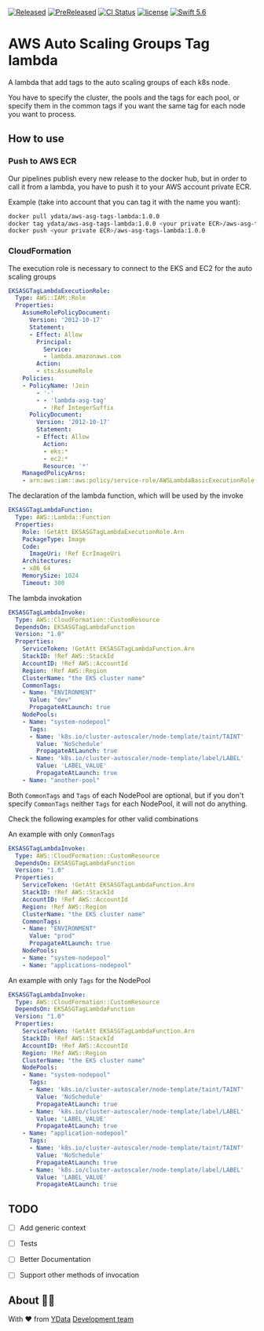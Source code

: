 [![Released](https://img.shields.io/github/v/release/ydataai/aws-asg-tags-lambda?display_name=tag&label=release&logo=github&sort=semver&style=flat-square)](https://github.com/ydataai/aws-asg-tags-lambda/actions/workflows/released.yml)
[![PreReleased](https://img.shields.io/github/v/release/ydataai/aws-asg-tags-lambda?display_name=tag&include_prereleases&label=prerelease&logo=github&sort=semver&style=flat-square)](https://github.com/ydataai/aws-asg-tags-lambda/actions/workflows/prereleased.yml)
[![CI Status](https://img.shields.io/github/workflow/status/ydataai/aws-asg-tags-lambda/Merge%20Main?label=ci&logo=github&style=flat-square)](https://github.com/ydataai/aws-asg-tags-lambda/actions/workflows/merge-main.yml)
[![license](https://img.shields.io/github/license/ydataai/aws-asg-tags-lambda?label=license&style=flat-square)](https://github.com/ydataai/aws-asg-tags-lambda/blob/main/LICENSE)
[![Swift 5.6](https://img.shields.io/badge/Swift-5.6-orange.svg?style=flat-square&logo=swift)](https://developer.apple.com/swift/)

# AWS Auto Scaling Groups Tag lambda

A lambda that add tags to the auto scaling groups of each k8s node.

You have to specify the cluster, the pools and the tags for each pool, or specify them in the common tags if you want the same tag for each node you want to process.

## How to use

### Push to AWS ECR

Our pipelines publish every new release to the docker hub, but in order to call it from a lambda, you have to push it to your AWS account private ECR.

Example  (take into account that you can tag it with the name you want):

```bash
docker pull ydata/aws-asg-tags-lambda:1.0.0
docker tag ydata/aws-asg-tags-lambda:1.0.0 <your private ECR>/aws-asg-tags-lambda:1.0.0
docker push <your private ECR>/aws-asg-tags-lambda:1.0.0
```

### CloudFormation

The execution role is necessary to connect to the EKS and EC2 for the auto scaling groups

```yaml
EKSASGTagLambdaExecutionRole:
  Type: AWS::IAM::Role
  Properties:
    AssumeRolePolicyDocument:
      Version: '2012-10-17'
      Statement:
      - Effect: Allow
        Principal:
          Service:
          - lambda.amazonaws.com
        Action:
        - sts:AssumeRole
    Policies:
    - PolicyName: !Join
        - '-'
        - - 'lambda-asg-tag'
          - !Ref IntegerSuffix
      PolicyDocument:
        Version: '2012-10-17'
        Statement:
        - Effect: Allow
          Action:
          - eks:*
          - ec2:*
          Resource: '*'
    ManagedPolicyArns:
    - arn:aws:iam::aws:policy/service-role/AWSLambdaBasicExecutionRole
```

The declaration of the lambda function, which will be used by the invoke

```yaml
EKSASGTagLambdaFunction:
  Type: AWS::Lambda::Function
  Properties:
    Role: !GetAtt EKSASGTagLambdaExecutionRole.Arn
    PackageType: Image
    Code:
      ImageUri: !Ref EcrImageUri
    Architectures:
    - x86_64
    MemorySize: 1024
    Timeout: 300
```

The lambda invokation

```yaml
EKSASGTagLambdaInvoke:
  Type: AWS::CloudFormation::CustomResource
  DependsOn: EKSASGTagLambdaFunction
  Version: "1.0"
  Properties:
    ServiceToken: !GetAtt EKSASGTagLambdaFunction.Arn
    StackID: !Ref AWS::StackId
    AccountID: !Ref AWS::AccountId
    Region: !Ref AWS::Region
    ClusterName: "the EKS cluster name"
    CommonTags:
    - Name: "ENVIRONMENT"
      Value: "dev"
      PropagateAtLaunch: true
    NodePools:
    - Name: "system-nodepool"
      Tags:
      - Name: 'k8s.io/cluster-autoscaler/node-template/taint/TAINT'
        Value: 'NoSchedule'
        PropagateAtLaunch: true
      - Name: 'k8s.io/cluster-autoscaler/node-template/label/LABEL'
        Value: 'LABEL_VALUE'
        PropagateAtLaunch: true
    - Name: "another-pool"

```

Both `CommonTags` and `Tags` of each NodePool are optional, but if you don't specify `CommonTags` neither `Tags` for each NodePool, it will not do anything.

Check the following examples for other valid combinations

An example with only `CommonTags`

```yaml
EKSASGTagLambdaInvoke:
  Type: AWS::CloudFormation::CustomResource
  DependsOn: EKSASGTagLambdaFunction
  Version: "1.0"
  Properties:
    ServiceToken: !GetAtt EKSASGTagLambdaFunction.Arn
    StackID: !Ref AWS::StackId
    AccountID: !Ref AWS::AccountId
    Region: !Ref AWS::Region
    ClusterName: "the EKS cluster name"
    CommonTags:
    - Name: "ENVIRONMENT"
      Value: "prod"
      PropagateAtLaunch: true
    NodePools:
    - Name: "system-nodepool"
    - Name: "applications-nodepool"
```

An example with only `Tags` for the NodePool

```yaml
EKSASGTagLambdaInvoke:
  Type: AWS::CloudFormation::CustomResource
  DependsOn: EKSASGTagLambdaFunction
  Version: "1.0"
  Properties:
    ServiceToken: !GetAtt EKSASGTagLambdaFunction.Arn
    StackID: !Ref AWS::StackId
    AccountID: !Ref AWS::AccountId
    Region: !Ref AWS::Region
    ClusterName: "the EKS cluster name"
    NodePools:
    - Name: "system-nodepool"
      Tags:
      - Name: 'k8s.io/cluster-autoscaler/node-template/taint/TAINT'
        Value: 'NoSchedule'
        PropagateAtLaunch: true
      - Name: 'k8s.io/cluster-autoscaler/node-template/label/LABEL'
        Value: 'LABEL_VALUE'
        PropagateAtLaunch: true
    - Name: "application-nodepool"
      Tags:
      - Name: 'k8s.io/cluster-autoscaler/node-template/taint/TAINT'
        Value: 'NoSchedule'
        PropagateAtLaunch: true
      - Name: 'k8s.io/cluster-autoscaler/node-template/label/LABEL'
        Value: 'LABEL_VALUE'
        PropagateAtLaunch: true
```

## TODO
- [ ] Add generic context
- [ ] Tests
- [ ] Better Documentation
- [ ] Support other methods of invocation


## About 👯‍♂️

With ❤️ from [YData](https://ydata.ai) [Development team](mailto://developers@ydata.ai)
